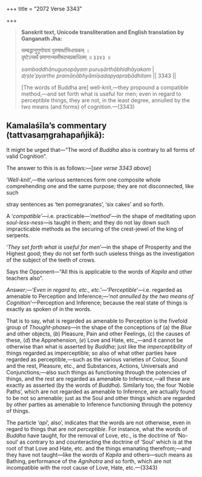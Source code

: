+++
title = "2072 Verse 3343"

+++
> **Sanskrit text, Unicode transliteration and English translation by Ganganath Jha:** 
>
> सम्बद्धानुगुणोपायं पुरुषार्थाभिधायकम् ।  
> दृष्टेऽप्यर्थे प्रमाणाभ्यामीषदप्यप्रबाधितम् ॥ ३३४३ ॥ 
>
> *sambaddhānuguṇopāyaṃ puruṣārthābhidhāyakam* \|  
> *dṛṣṭe'pyarthe pramāṇābhyāmīṣadapyaprabādhitam* \|\| 3343 \|\| 
>
> [The words of Buddha are] well-knit,—they propound a compatible method,—and set forth what is useful for men; even in regard to perceptible things, they are not, in the least degree, annulled by the two means (and forms) of cognition.—(3343)



## Kamalaśīla’s commentary (tattvasaṃgrahapañjikā):

It might be urged that—“The word of *Buddha* also is contrary to all forms of valid Cognition”.

The answer to this is as follows:—[*see verse 3343 above*]

‘*Well-knit*’,—the various sentences form one composite whole comprehending one and the same purpose; they are not disconnected, like such

stray sentences as ‘ten pomegranates’, ‘six cakes’ and so forth.

A ‘*compatible*’—i.e. practicable—‘*method*’—in the shape of meditating upon *soul-less-ness*—is taught in them; and they do not lay down such impracticable methods as the securing of the crest-jewel of the king of serpents.

‘*They set forth what is useful for men*’—in the shape of Prosperity and the Highest good; they do not set forth such useless things as the investigation of the subject of the teeth of crows.

Says the Opponent—“All this is applicable to the words of *Kapila* and other teachers also”.

*Answer*;—‘*Even in regard to, etc., etc*.’—‘*Perceptible*’—i.e. regarded as amenable to Perception and Inference;—‘*not annulled by the two means of Cognition*’—Perception and Inference; because the real state of things is exactly as spoken of in the words.

That is to say, what is regarded as amenable to Perception is the fivefold group of *Thought-phases*—in the shape of the conceptions of (a) the *Blue* and other objects, (*b*) Pleasure, Pain and other Feelings, (c) the causes of these, (*d*) the Apprehension, (*e*) Love and Hate, etc,,—and it cannot be otherwise than what is asserted by *Buddha*; just like the *imperceptibility* of things regarded as imperceptible; so also of what other parties have regarded as perceptible,—such as the various varieties of Colour, Sound and the rest, Pleasure, etc., and Substances, Actions, Universals and Conjunctions;—also such things as functioning through the potencies of things, and the rest are regarded as amenable to Inference,—all these are exactly as asserted (by the words of *Buddha*). Similarly too, the four ‘Noble Paths’, which are not regarded as amenable to Inference, are actually found to be not so amenable; just as the Soul and other things which are regarded by other parties as amenable to Inference functioning through the potency of things.

The particle ‘*api*’, also’, indicates that the words are not otherwise, even in regard to things that are *not perceptible*. For instance, what the words of *Buddha* have taught, for the removal of Love, etc., is the doctrine of ‘No-soul’ as contrary to and counteracting the doctrine of ‘Soul’ which is at the root of that Love and Hate, etc. and the things emanating therefrom;—and they have not taught—like the words of *Kapila* and others—such means as Bathing, performance of the *Agnihotra* and so forth, which are not incompatible with the root cause of Love, Hate, etc.—(3343)


